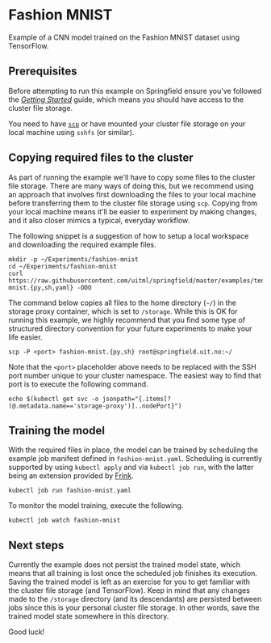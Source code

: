 # Fashion MNIST

Example of a CNN model trained on the Fashion MNIST dataset using TensorFlow.

## Prerequisites

Before attempting to run this example on Springfield ensure you've followed
the [_Getting Started_][getting-started] guide, which means you should have
access to the cluster file storage.

You need to have [`scp`][scp] or have mounted
your cluster file storage on your local machine using `sshfs` (or similar).

## Copying required files to the cluster

As part of running the example we'll have to copy some files to the cluster
file storage. There are many ways of doing this, but we recommend using an
approach that involves first downloading the files to your local machine
before transferring them to the cluster file storage using `scp`. Copying from
your local machine means it'll be easier to experiment by making changes, and
it also closer mimics a typical, everyday workflow.

The following snippet is a suggestion of how to setup a local workspace and
downloading the required example files.

```console
mkdir -p ~/Experiments/fashion-mnist
cd ~/Experiments/fashion-mnist
curl https://raw.githubusercontent.com/uitml/springfield/master/examples/tensorflow/fashion-mnist.{py,sh,yaml} -OOO
```

The command below copies all files to the home directory (`~/`) in the storage
proxy container, which is set to `/storage`. While this is OK for running this
example, we highly recommend that you find some type of structured directory
convention for your future experiments to make your life easier.

```console
scp -P <port> fashion-mnist.{py,sh} root@springfield.uit.no:~/
```

Note that the `<port>` placeholder above needs to be replaced with the SSH port
number unique to your cluster namespace. The easiest way to find that port is
to execute the following command.

```console
echo $(kubectl get svc -o jsonpath="{.items[?(@.metadata.name=='storage-proxy')]..nodePort}")
```

## Training the model

With the required files in place, the model can be trained by scheduling the
example job manifest defined in `fashion-mnist.yaml`. Scheduling is currently
supported by using `kubectl apply` and via `kubectl job run`, with the latter
being an extension provided by [Frink][frink].

```console
kubectl job run fashion-mnist.yaml
```

To monitor the model training, execute the following.

```console
kubectl job watch fashion-mnist
```

## Next steps

Currently the example does not persist the trained model state, which means
that all training is lost once the scheduled job finishes its execution.
Saving the trained model is left as an exercise for you to get familiar with
the cluster file storage (and TensorFlow). Keep in mind that any changes made
to the `/storage` directory (and its descendants) are persisted between jobs
since this is your personal cluster file storage. In other words, save the
trained model state somewhere in this directory.

Good luck!

<!--- References --->
[frink]: https://github.com/uitml/frink
[getting-started]: https://uitml.github.io/springfield/getting-started.html
[scp]: https://man.openbsd.org/scp.1
